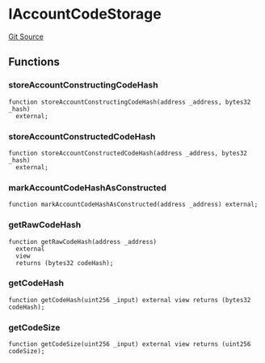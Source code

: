 # IAccountCodeStorage
[Git Source](https://github.com/matter-labs/zksync-contracts/blob/a1506a91fd7e3b73aa6fe10caf12e32f39e26211/contracts/system-contracts/interfaces/IAccountCodeStorage.sol)


## Functions
### storeAccountConstructingCodeHash


```solidity
function storeAccountConstructingCodeHash(address _address, bytes32 _hash)
  external;
```

### storeAccountConstructedCodeHash


```solidity
function storeAccountConstructedCodeHash(address _address, bytes32 _hash)
  external;
```

### markAccountCodeHashAsConstructed


```solidity
function markAccountCodeHashAsConstructed(address _address) external;
```

### getRawCodeHash


```solidity
function getRawCodeHash(address _address)
  external
  view
  returns (bytes32 codeHash);
```

### getCodeHash


```solidity
function getCodeHash(uint256 _input) external view returns (bytes32 codeHash);
```

### getCodeSize


```solidity
function getCodeSize(uint256 _input) external view returns (uint256 codeSize);
```

